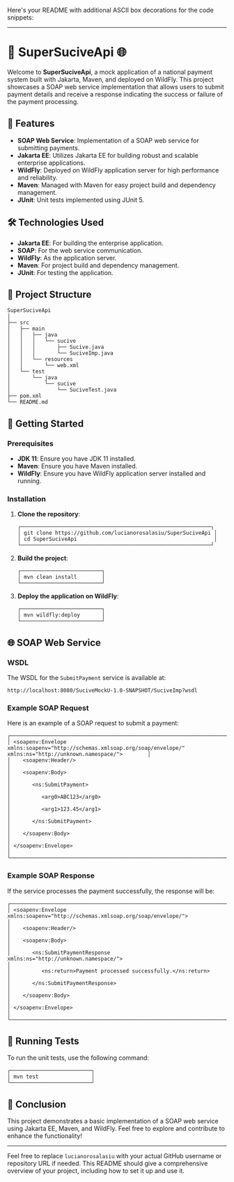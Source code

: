 Here's your README with additional ASCII box decorations for the code snippets:

---

# 🚀 SuperSuciveApi 🌐

Welcome to **SuperSuciveApi**, a mock application of a national payment system built with Jakarta, Maven, and deployed on WildFly. This project showcases a SOAP web service implementation that allows users to submit payment details and receive a response indicating the success or failure of the payment processing.

## 🌟 Features

- **SOAP Web Service**: Implementation of a SOAP web service for submitting payments.
- **Jakarta EE**: Utilizes Jakarta EE for building robust and scalable enterprise applications.
- **WildFly**: Deployed on WildFly application server for high performance and reliability.
- **Maven**: Managed with Maven for easy project build and dependency management.
- **JUnit**: Unit tests implemented using JUnit 5.

## 🛠 Technologies Used

- **Jakarta EE**: For building the enterprise application.
- **SOAP**: For the web service communication.
- **WildFly**: As the application server.
- **Maven**: For project build and dependency management.
- **JUnit**: For testing the application.

## 📂 Project Structure

```
SuperSuciveApi
│
├── src
│   ├── main
│   │   ├── java
│   │   │   └── sucive
│   │   │       ├── Sucive.java
│   │   │       └── SuciveImp.java
│   │   └── resources
│   │       └── web.xml
│   └── test
│       └── java
│           └── sucive
│               └── SuciveTest.java
├── pom.xml
└── README.md
```

## 🚀 Getting Started

### Prerequisites

- **JDK 11**: Ensure you have JDK 11 installed.
- **Maven**: Ensure you have Maven installed.
- **WildFly**: Ensure you have WildFly application server installed and running.

### Installation

1. **Clone the repository**:


   ```
   ┌─────────────────────────────────────────────────────────────┐
   │ git clone https://github.com/lucianorosalasiu/SuperSuciveApi │
   │ cd SuperSuciveApi                                            │
   └─────────────────────────────────────────────────────────────┘
   ```

2. **Build the project**:


   ```
   ┌──────────────────────────┐
   │ mvn clean install        │
   └──────────────────────────┘
   ```

3. **Deploy the application on WildFly**:



   ```
   ┌──────────────────────────┐
   │ mvn wildfly:deploy       │
   └──────────────────────────┘
   ```

## 🌐 SOAP Web Service

### WSDL

The WSDL for the `SubmitPayment` service is available at:
```
http://localhost:8080/SuciveMockU-1.0-SNAPSHOT/SuciveImp?wsdl
```

### Example SOAP Request

Here is an example of a SOAP request to submit a payment:



```
┌─────────────────────────────────────────────────────────────────────────────────────────────────────────────────────────┐
│ <soapenv:Envelope xmlns:soapenv="http://schemas.xmlsoap.org/soap/envelope/" xmlns:ns="http://unknown.namespace/">        │
│    <soapenv:Header/>                                                                                                     │
│    <soapenv:Body>                                                                                                        │
│       <ns:SubmitPayment>                                                                                                 │
│          <arg0>ABC123</arg0>                                                                                             │
│          <arg1>123.45</arg1>                                                                                             │
│       </ns:SubmitPayment>                                                                                                │
│    </soapenv:Body>                                                                                                       │
│ </soapenv:Envelope>                                                                                                      │
└─────────────────────────────────────────────────────────────────────────────────────────────────────────────────────────┘
```

### Example SOAP Response

If the service processes the payment successfully, the response will be:



```
┌─────────────────────────────────────────────────────────────────────────────────────────────────────────────────────────┐
│ <soapenv:Envelope xmlns:soapenv="http://schemas.xmlsoap.org/soap/envelope/">                                             │
│    <soapenv:Header/>                                                                                                     │
│    <soapenv:Body>                                                                                                        │
│       <ns:SubmitPaymentResponse xmlns:ns="http://unknown.namespace/">                                                    │
│          <ns:return>Payment processed successfully.</ns:return>                                                         │
│       </ns:SubmitPaymentResponse>                                                                                        │
│    </soapenv:Body>                                                                                                       │
│ </soapenv:Envelope>                                                                                                      │
└─────────────────────────────────────────────────────────────────────────────────────────────────────────────────────────┘
```

## 🧪 Running Tests

To run the unit tests, use the following command:


```
┌──────────────────────────┐
│ mvn test                 │
└──────────────────────────┘
```

## 🎉 Conclusion

This project demonstrates a basic implementation of a SOAP web service using Jakarta EE, Maven, and WildFly. Feel free to explore and contribute to enhance the functionality!

---

Feel free to replace `lucianorosalasiu` with your actual GitHub username or repository URL if needed. This README should give a comprehensive overview of your project, including how to set it up and use it.
